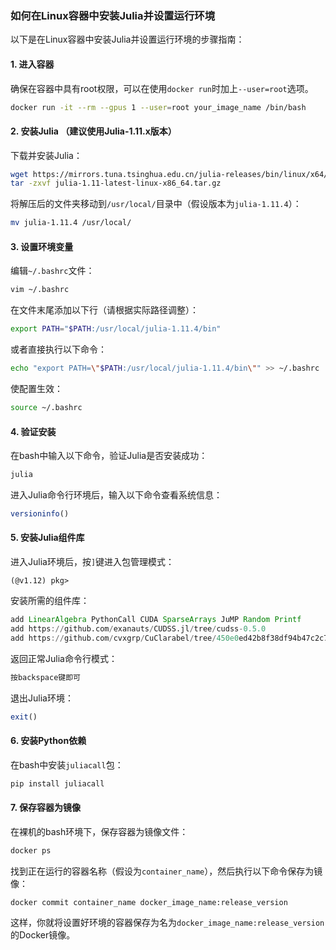 ### 如何在Linux容器中安装Julia并设置运行环境

以下是在Linux容器中安装Julia并设置运行环境的步骤指南：

#### 1. 进入容器

确保在容器中具有root权限，可以在使用`docker run`时加上`--user=root`选项。

```bash
docker run -it --rm --gpus 1 --user=root your_image_name /bin/bash
```

#### 2. 安装Julia （建议使用Julia-1.11.x版本）

下载并安装Julia：

```bash
wget https://mirrors.tuna.tsinghua.edu.cn/julia-releases/bin/linux/x64/1.11/julia-1.11-latest-linux-x86_64.tar.gz
tar -zxvf julia-1.11-latest-linux-x86_64.tar.gz
```

将解压后的文件夹移动到`/usr/local/`目录中（假设版本为`julia-1.11.4`）：

```bash
mv julia-1.11.4 /usr/local/
```

#### 3. 设置环境变量

编辑`~/.bashrc`文件：

```bash
vim ~/.bashrc
```

在文件末尾添加以下行（请根据实际路径调整）：

```bash
export PATH="$PATH:/usr/local/julia-1.11.4/bin"
```

或者直接执行以下命令：

```bash
echo "export PATH=\"$PATH:/usr/local/julia-1.11.4/bin\"" >> ~/.bashrc
```

使配置生效：

```bash
source ~/.bashrc
```

#### 4. 验证安装

在bash中输入以下命令，验证Julia是否安装成功：

```bash
julia
```

进入Julia命令行环境后，输入以下命令查看系统信息：

```julia
versioninfo()
```

#### 5. 安装Julia组件库

进入Julia环境后，按`]`键进入包管理模式：

```
(@v1.12) pkg>
```

安装所需的组件库：

```julia
add LinearAlgebra PythonCall CUDA SparseArrays JuMP Random Printf
add https://github.com/exanauts/CUDSS.jl/tree/cudss-0.5.0
add https://github.com/cvxgrp/CuClarabel/tree/450e0ed42b8f38df94b47c2c7df6b4e8c7f82d46
```

返回正常Julia命令行模式：

```julia
按backspace键即可
```

退出Julia环境：

```julia
exit()
```

#### 6. 安装Python依赖

在bash中安装`juliacall`包：

```bash
pip install juliacall
```

#### 7. 保存容器为镜像

在裸机的bash环境下，保存容器为镜像文件：

```bash
docker ps
```

找到正在运行的容器名称（假设为`container_name`），然后执行以下命令保存为镜像：

```bash
docker commit container_name docker_image_name:release_version
```

这样，你就将设置好环境的容器保存为名为`docker_image_name:release_version`的Docker镜像。
